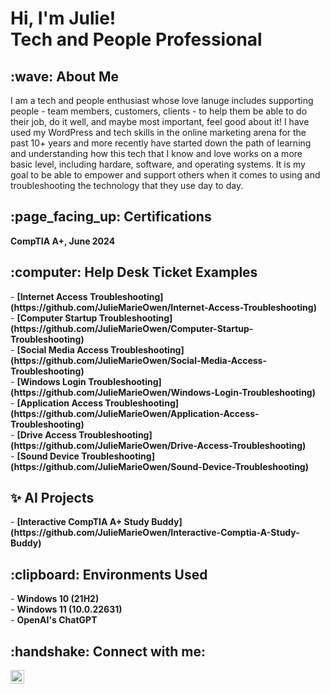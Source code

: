 
<h1>Hi, I'm Julie!<br>
Tech and People Professional</h1>

<h2>:wave: About Me</h2>

I am a tech and people enthusiast whose love lanuge includes supporting people - team members, customers, clients - to help them be able to do their job, do it well, 
and maybe most important, feel good about it! I have used my WordPress and tech skills in the online marketing arena for the past 10+ years and more recently have started
down the path of learning and understanding how this tech that I know and love works on a more basic level, including hardare, software, and operating systems.  It is my goal
to be able to empower and support others when it comes to using and troubleshooting the technology that they use day to day.

<h2>	:page_facing_up: Certifications</h2>
<b>CompTIA A+, June 2024</b>

<h2>:computer: Help Desk Ticket Examples</h2>
- <b>[Internet Access Troubleshooting](https://github.com/JulieMarieOwen/Internet-Access-Troubleshooting)</b><br>
- <b>[Computer Startup Troubleshooting](https://github.com/JulieMarieOwen/Computer-Startup-Troubleshooting)</b><br>
- <b>[Social Media Access Troubleshooting](https://github.com/JulieMarieOwen/Social-Media-Access-Troubleshooting)</b><br>
- <b>[Windows Login Troubleshooting](https://github.com/JulieMarieOwen/Windows-Login-Troubleshooting)</b><br>
- <b>[Application Access Troubleshooting](https://github.com/JulieMarieOwen/Application-Access-Troubleshooting)</b><br>
- <b>[Drive Access Troubleshooting](https://github.com/JulieMarieOwen/Drive-Access-Troubleshooting)</b><br>
- <b>[Sound Device Troubleshooting](https://github.com/JulieMarieOwen/Sound-Device-Troubleshooting)</b><br>

<h2>✨ AI Projects</h2>
- <b>[Interactive CompTIA A+ Study Buddy](https://github.com/JulieMarieOwen/Interactive-Comptia-A-Study-Buddy)</b>

<h2>:clipboard: Environments Used</h2>
- <b>Windows 10 (21H2)</b><br>
- <b>Windows 11 (10.0.22631)</b><br>
- <b>OpenAI's ChatGPT</b>

<h2>:handshake: Connect with me:</h2>

[<img align="left" alt="JulieMarieOwen| LinkedIn" width="22px" src="https://cdn.jsdelivr.net/npm/simple-icons@v3/icons/linkedin.svg" />][linkedin]

[linkedin]: https://linkedin.com/in/julie-marie-owen
